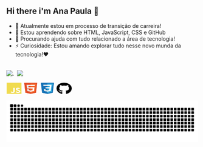 ## Hi there i'm Ana Paula 👋

- 🔭 Atualmente estou em processo de transição de carreira!
- 🌱 Estou aprendendo sobre HTML, JavaScript, CSS e GitHub
- 🤔 Procurando ajuda com tudo relacionado a área de tecnologia!
- ⚡ Curiosidade: Estou amando explorar tudo nesse novo munda da tecnologia!❤️
  
<div><br>
  <a href="https://github.com/anuraghazra/github-readme-stats">
    <img height=150 align="center" src="https://github-readme-stats.vercel.app/api?username=anahmartins&show_icons=true&theme=shadow_blue"/>
  </a>
  <a>&nbsp;</a>
  <a href="https://github.com/anuraghazra/convoychat">
    <img height=150 align="center" src="https://github-readme-stats.vercel.app/api/top-langs/?username=anahmartins&layout=compact&theme=shadow_blue"/>
  </a>
</div>

<div style="display: inline_block"><br>
  <img align="center" alt="Js" height="30" width="40" src="https://raw.githubusercontent.com/devicons/devicon/master/icons/javascript/javascript-plain.svg">
  <img align="center" alt="HTML" height="30" width="40" src="https://raw.githubusercontent.com/devicons/devicon/master/icons/html5/html5-original.svg">
  <img align="center" alt="CSS" height="30" width="40" src="https://raw.githubusercontent.com/devicons/devicon/master/icons/css3/css3-original.svg">
  <img align="center" alt="GIHUB" height="30" width="40" src="https://github.com/free-icons/archive/blob/master/icons/brands-github.svg">
</div><br>

<div align="left">
   <picture>
    <source media="(prefers-color-scheme: dark)" srcset="https://raw.githubusercontent.com/anahmartins/anahmartins/output/github-contribution-grid-snake-dark.svg">
    <source media="(prefers-color-scheme: light)" srcset="https://raw.githubusercontent.com/anahmartins/anahmartins/output/github-contribution-grid-snake.svg">
    <img alt="github contribution grid snake animation" src="https://raw.githubusercontent.com/anahmartins/anahmartins/output/github-contribution-grid-snake.svg">
  </picture>
</div>

